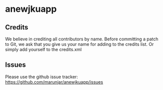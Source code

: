 anewjkuapp
==========

Credits
-------

We believe in crediting all contributors by name. Before committing a patch to
Git, we ask that you give us your name for adding to the credits list.
Or simply add yourself to the credits.xml

Issues
------

Please use the github issue tracker: https://github.com/marunjar/anewjkuapp/issues
